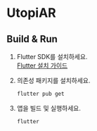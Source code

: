 # UtopiAR

## Build & Run

1. Flutter SDK를 설치하세요.  
   [Flutter 설치 가이드](https://docs.flutter.dev/get-started/install)

2. 의존성 패키지를 설치하세요.
   ```sh
   flutter pub get
   ```

3. 앱을 빌드 및 실행하세요.
   ```sh
   flutter